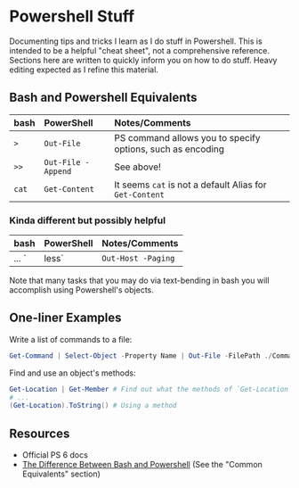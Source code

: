 # Powershell Stuff

Documenting tips and tricks I learn as I do stuff in Powershell. This
is intended to be a helpful "cheat sheet", not a comprehensive
reference. Sections here are written to quickly inform you on how to
do stuff. Heavy editing expected as I refine this material.

## Bash and Powershell Equivalents

| bash       | PowerShell | Notes/Comments |
| :--------- | :--------- | :------- |
| `>` | `Out-File` | PS command allows you to specify options, such as encoding |
| `>>` | `Out-File -Append` | See above! |
| `cat` | `Get-Content` | It seems `cat` is not a default Alias for `Get-Content` |

### Kinda different but possibly helpful

| bash       | PowerShell | Notes/Comments |
| :--------- | :--------- | :------- |
| ... `| less` | `Out-Host -Paging` | Paginate output for happy scroll scroll

Note that many tasks that you may do via text-bending in bash you will
accomplish using Powershell's objects.

## One-liner Examples

Write a list of commands to a file:

```powershell
Get-Command | Select-Object -Property Name | Out-File -FilePath ./Commands.txt
```

Find and use an object's methods:

```powershell
Get-Location | Get-Member # Find out what the methods of `Get-Location` are
# ...
(Get-Location).ToString() # Using a method
```


## Resources

- Official PS 6 docs
- [The Difference Between Bash and
  Powershell](https://www.varonis.com/blog/the-difference-between-bash-and-powershell/)
  (See the "Common Equivalents" section)
